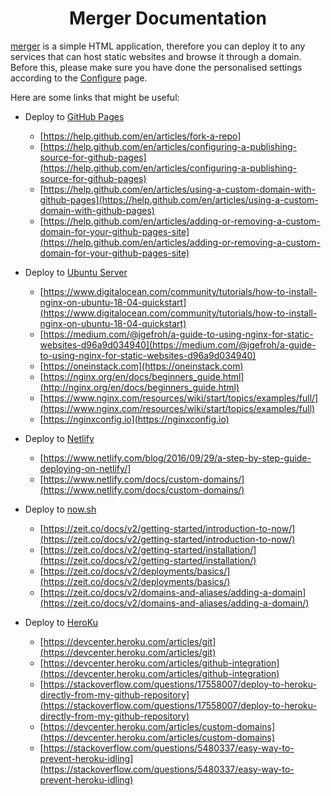 <h1 align="center">Merger Documentation</h1>

[merger](https://github.com/hifocus/merger) is a simple HTML application, therefore you can deploy it to any services that can host static websites and browse it through a domain. Before this, please make sure you have done the personalised settings according to the <a href="#/configure">Configure</a> page.

Here are some links that might be useful:
- Deploy to [GitHub Pages](https://pages.github.com)
  - [https://help.github.com/en/articles/fork-a-repo]
  - [https://help.github.com/en/articles/configuring-a-publishing-source-for-github-pages](https://help.github.com/en/articles/configuring-a-publishing-source-for-github-pages)
  - [https://help.github.com/en/articles/using-a-custom-domain-with-github-pages](https://help.github.com/en/articles/using-a-custom-domain-with-github-pages)
  - [https://help.github.com/en/articles/adding-or-removing-a-custom-domain-for-your-github-pages-site](https://help.github.com/en/articles/adding-or-removing-a-custom-domain-for-your-github-pages-site)

- Deploy to [Ubuntu Server](https://www.ubuntu.com/server)
  - [https://www.digitalocean.com/community/tutorials/how-to-install-nginx-on-ubuntu-18-04-quickstart](https://www.digitalocean.com/community/tutorials/how-to-install-nginx-on-ubuntu-18-04-quickstart)
  - [https://medium.com/@jgefroh/a-guide-to-using-nginx-for-static-websites-d96a9d034940](https://medium.com/@jgefroh/a-guide-to-using-nginx-for-static-websites-d96a9d034940)
  - [https://oneinstack.com](https://oneinstack.com)
  - [https://nginx.org/en/docs/beginners_guide.html](http://nginx.org/en/docs/beginners_guide.html)
  - [https://www.nginx.com/resources/wiki/start/topics/examples/full/](https://www.nginx.com/resources/wiki/start/topics/examples/full)
  - [https://nginxconfig.io](https://nginxconfig.io)

- Deploy to [Netlify](https://www.netlify.com)
  - [https://www.netlify.com/blog/2016/09/29/a-step-by-step-guide-deploying-on-netlify/]
  - [https://www.netlify.com/docs/custom-domains/](https://www.netlify.com/docs/custom-domains/)

- Deploy to [now.sh](https://zeit.co)
  - [https://zeit.co/docs/v2/getting-started/introduction-to-now/](https://zeit.co/docs/v2/getting-started/introduction-to-now/)
  - [https://zeit.co/docs/v2/getting-started/installation/](https://zeit.co/docs/v2/getting-started/installation/)
  - [https://zeit.co/docs/v2/deployments/basics/](https://zeit.co/docs/v2/deployments/basics/)
  - [https://zeit.co/docs/v2/domains-and-aliases/adding-a-domain](https://zeit.co/docs/v2/domains-and-aliases/adding-a-domain/)

- Deploy to [HeroKu](https://www.heroku.com)
  - [https://devcenter.heroku.com/articles/git](https://devcenter.heroku.com/articles/git)
  - [https://devcenter.heroku.com/articles/github-integration](https://devcenter.heroku.com/articles/github-integration)
  - [https://stackoverflow.com/questions/17558007/deploy-to-heroku-directly-from-my-github-repository](https://stackoverflow.com/questions/17558007/deploy-to-heroku-directly-from-my-github-repository)
  - [https://devcenter.heroku.com/articles/custom-domains](https://devcenter.heroku.com/articles/custom-domains)
  - [https://stackoverflow.com/questions/5480337/easy-way-to-prevent-heroku-idling](https://stackoverflow.com/questions/5480337/easy-way-to-prevent-heroku-idling)